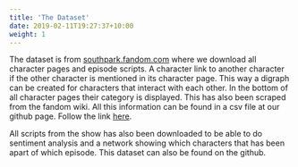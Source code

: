 ```yaml
---
title: 'The Dataset'
date: 2019-02-11T19:27:37+10:00
weight: 1
---
```


The dataset is from [southpark.fandom.com](https://southpark.fandom.com/) where we download all character pages and episode scripts. A character link to another character if the other character is mentioned in its character page. This way a digraph can be created for characters that interact with each other. In the bottom of all character pages their category is displayed. This has also been scraped from the fandom wiki. All this information can be found in a csv file at our github page. Follow the link [here](https://github.com/koldbrandt/socialgraphs/blob/main/characters.csv).  

All scripts from the show has also been downloaded to be able to do sentiment analysis and a network showing which characters that has been apart of which episode. This dataset can also be found on the github. 